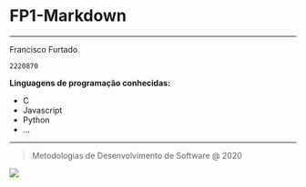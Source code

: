 # FP1-Markdown

----

Francisco Furtado

  ``2220870``

**Linguagens de programação conhecidas:**

* C
* Javascript
* Python
* ...

---

> Metodologias de Desenvolvimento de Software @ 2020

![](https://eduportugal.eu/wp-content/uploads/2017/08/eduportugal_ipleiria_n.jpg)
